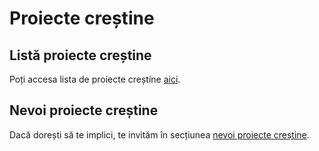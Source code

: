 # Proiecte creștine

## Listă proiecte creștine
Poți accesa lista de proiecte creștine [aici](https://github.com/IT-isti-Crestini/proiecte-crestine/blob/main/proiecte-crestine.md).

## Nevoi proiecte creștine
Dacă dorești să te implici, te invităm în secțiunea [nevoi proiecte creștine](https://github.com/IT-isti-Crestini/proiecte-crestine/discussions).

  


